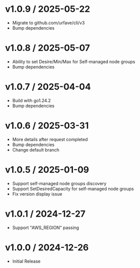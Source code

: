 <!-- markdownlint-disable -->

# v1.0.9 / 2025-05-22

* Migrate to github.com/urfave/cli/v3
* Bump dependencies

# v1.0.8 / 2025-05-07

* Ability to set Desire/Min/Max for Self-managed node groups
* Bump dependencies

# v1.0.7 / 2025-04-04

* Build with go1.24.2
* Bump dependencies

# v1.0.6 / 2025-03-31

* More details after request completed
* Bump dependencies
* Change default branch

# v1.0.5 / 2025-01-09

* Support self-managed node groups discovery
* Support SetDesiredCapacity for self-managed node groups
* Fix version display issue

# v1.0.1 / 2024-12-27

* Support "AWS_REGION" passing

# v1.0.0 / 2024-12-26

* Initial Release
